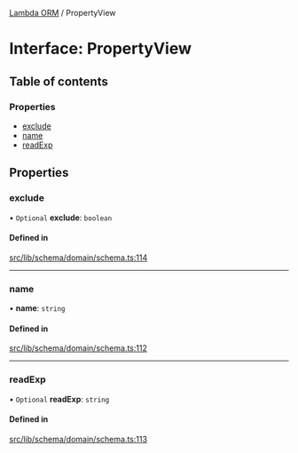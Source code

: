 [Lambda ORM](../README.md) / PropertyView

# Interface: PropertyView

## Table of contents

### Properties

- [exclude](PropertyView.md#exclude)
- [name](PropertyView.md#name)
- [readExp](PropertyView.md#readexp)

## Properties

### exclude

• `Optional` **exclude**: `boolean`

#### Defined in

[src/lib/schema/domain/schema.ts:114](https://github.com/FlavioLionelRita/lambdaorm-base/blob/418b603/src/lib/schema/domain/schema.ts#L114)

___

### name

• **name**: `string`

#### Defined in

[src/lib/schema/domain/schema.ts:112](https://github.com/FlavioLionelRita/lambdaorm-base/blob/418b603/src/lib/schema/domain/schema.ts#L112)

___

### readExp

• `Optional` **readExp**: `string`

#### Defined in

[src/lib/schema/domain/schema.ts:113](https://github.com/FlavioLionelRita/lambdaorm-base/blob/418b603/src/lib/schema/domain/schema.ts#L113)
